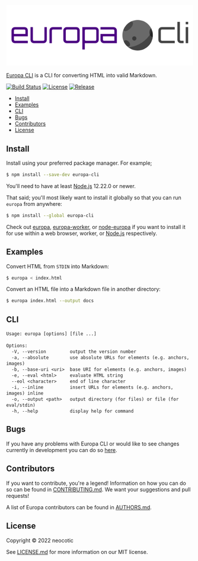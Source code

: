 ![Europa CLI](https://raw.githubusercontent.com/neocotic/europa-branding/main/assets/banner/europa-cli/europa-cli-banner-614x200.png)

[Europa CLI](https://github.com/neocotic/europa/tree/main/packages/europa-cli) is a CLI for converting HTML into valid
Markdown.

[![Build Status](https://img.shields.io/github/workflow/status/neocotic/europa/CI/main?style=flat-square)](https://github.com/neocotic/europa/actions/workflows/ci.yml)
[![License](https://img.shields.io/npm/l/europa-cli.svg?style=flat-square)](https://github.com/neocotic/europa/raw/main/packages/europa-cli/LICENSE.md)
[![Release](https://img.shields.io/npm/v/europa-cli.svg?style=flat-square)](https://npmjs.com/package/europa-cli)

* [Install](#install)
* [Examples](#examples)
* [CLI](#cli)
* [Bugs](#bugs)
* [Contributors](#contributors)
* [License](#license)

## Install

Install using your preferred package manager. For example;

``` bash
$ npm install --save-dev europa-cli
```

You'll need to have at least [Node.js](https://nodejs.org) 12.22.0 or newer.

That said; you'll most likely want to install it globally so that you can run `europa` from anywhere:

``` bash
$ npm install --global europa-cli
```

Check out [europa](https://github.com/neocotic/europa/tree/main/packages/europa),
[europa-worker](https://github.com/neocotic/europa/tree/main/packages/europa-worker), or
[node-europa](https://github.com/neocotic/europa/tree/main/packages/node-europa) if you want to install it for use
within a web browser, worker, or [Node.js](https://nodejs.org) respectively.

## Examples

Convert HTML from `STDIN` into Markdown:

``` bash
$ europa < index.html
```

Convert an HTML file into a Markdown file in another directory:

``` bash
$ europa index.html --output docs
```

## CLI

    Usage: europa [options] [file ...]

    Options:
      -V, --version         output the version number
      -a, --absolute        use absolute URLs for elements (e.g. anchors, images)
      -b, --base-uri <uri>  base URI for elements (e.g. anchors, images)
      -e, --eval <html>     evaluate HTML string
      --eol <character>     end of line character
      -i, --inline          insert URLs for elements (e.g. anchors, images) inline
      -o, --output <path>   output directory (for files) or file (for eval/stdin)
      -h, --help            display help for command

## Bugs

If you have any problems with Europa CLI or would like to see changes currently in development you can do so
[here](https://github.com/neocotic/europa/issues).

## Contributors

If you want to contribute, you're a legend! Information on how you can do so can be found in
[CONTRIBUTING.md](https://github.com/neocotic/europa/blob/main/CONTRIBUTING.md). We want your suggestions and pull
requests!

A list of Europa contributors can be found in [AUTHORS.md](https://github.com/neocotic/europa/blob/main/AUTHORS.md).

## License

Copyright © 2022 neocotic

See [LICENSE.md](https://github.com/neocotic/europa/raw/main/packages/europa-cli/LICENSE.md) for more information on
our MIT license.
